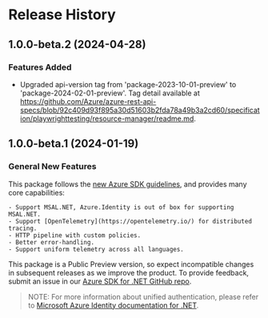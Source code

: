 # Release History

## 1.0.0-beta.2 (2024-04-28)

### Features Added

- Upgraded api-version tag from 'package-2023-10-01-preview' to 'package-2024-02-01-preview'. Tag detail available at https://github.com/Azure/azure-rest-api-specs/blob/92c409d93f895a30d51603b2fda78a49b3a2cd60/specification/playwrighttesting/resource-manager/readme.md.

## 1.0.0-beta.1 (2024-01-19)

### General New Features

This package follows the [new Azure SDK guidelines](https://azure.github.io/azure-sdk/general_introduction.html), and provides many core capabilities:

    - Support MSAL.NET, Azure.Identity is out of box for supporting MSAL.NET.
    - Support [OpenTelemetry](https://opentelemetry.io/) for distributed tracing.
    - HTTP pipeline with custom policies.
    - Better error-handling.
    - Support uniform telemetry across all languages.

This package is a Public Preview version, so expect incompatible changes in subsequent releases as we improve the product. To provide feedback, submit an issue in our [Azure SDK for .NET GitHub repo](https://github.com/Azure/azure-sdk-for-net/issues).

> NOTE: For more information about unified authentication, please refer to [Microsoft Azure Identity documentation for .NET](https://docs.microsoft.com//dotnet/api/overview/azure/identity-readme?view=azure-dotnet).
